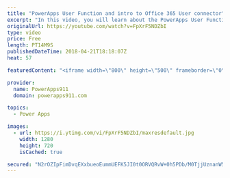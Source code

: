 ```yaml
---
title: "PowerApps User Function and intro to Office 365 User connector"
excerpt: "In this video, you will learn about the PowerApps User Function. You can use this function to pull info about the currently logged in user. You may use it to show their name or their picture but most often we take advantage of the email property to facilitate information to controls or even hide controls."
originalUrl: https://youtube.com/watch?v=FpXrF5NDZbI
type: video
price: Free
length: PT14M9S
publishedDateTime: 2018-04-21T18:18:07Z
heat: 57

featuredContent: "<iframe width=\"800\" height=\"500\" frameborder=\"0\" src=\"https://www.youtube.com/embed/FpXrF5NDZbI\" allow=\"accelerometer; autoplay; encrypted-media; gyroscope; picture-in-picture\" allowfullscreen></iframe>"

provider:
  name: PowerApps911
  domain: powerapps911.com

topics:
  - Power Apps

images:
  - url: https://i.ytimg.com/vi/FpXrF5NDZbI/maxresdefault.jpg
    width: 1280
    height: 720
    isCached: true

secured: "N2rOZIpFimDvqEXxbueoEummUEFK5JI0t0ORVQRvW+0h5PDb/M0TjjUznanW5c85y1MqjQ37dxAJ5ghFSAyUP/lHh4bKQmEvxcb7PixExufpSQ5Zds38pP3RS+7BPlAfnljWIJaeojYoqZhwqSda8w874N3T96s76/Ob9BfXYTH4/Htq12UfIy/8M2YRPAovL8CmWyAUlPKz/YJikyD/sDc0QhZjSyTuCmT/6orYKm6MsOs1rl2/Q3PdhYGyouB0TbBzesa78r2iJBAHq8zt2mYTrldbtSCageqNzy42Bq7WUUJvJ+yUTI8Lf8qmqJ9s0MIlmW4tR2WcwoFUZqaGmmq2QhuiJ6kxudI+K9ZiWyTOkijKBGZkJFO0rB8Bpb1V9qasl7sY2c5WbHg47eNNDT8hC5ZPp0dsSt7qGW9v150=;sSDEwZCSFCbdVsk/uD0HeQ=="
---
```


